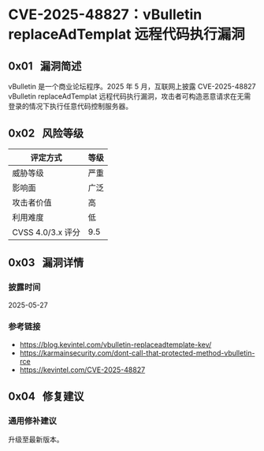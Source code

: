 # CVE-2025-48827：vBulletin replaceAdTemplat 远程代码执行漏洞

## 0x01   漏洞简述

vBulletin 是一个商业论坛程序。2025 年 5 月，互联网上披露 CVE-2025-48827 vBulletin replaceAdTemplat 远程代码执行漏洞，攻击者可构造恶意请求在无需登录的情况下执行任意代码控制服务器。

## 0x02   风险等级

| 评定方式            | 等级  |
| --------------- | --- |
| 威胁等级            | 严重  |
| 影响面             | 广泛  |
| 攻击者价值           | 高   |
| 利用难度            | 低   |
| CVSS 4.0/3.x 评分 | 9.5 |

## 0x03   漏洞详情

### 披露时间

2025-05-27

### 参考链接

- https://blog.kevintel.com/vbulletin-replaceadtemplate-kev/
- https://karmainsecurity.com/dont-call-that-protected-method-vbulletin-rce
- https://kevintel.com/CVE-2025-48827

## 0x04   修复建议

### 通用修补建议

升级至最新版本。
